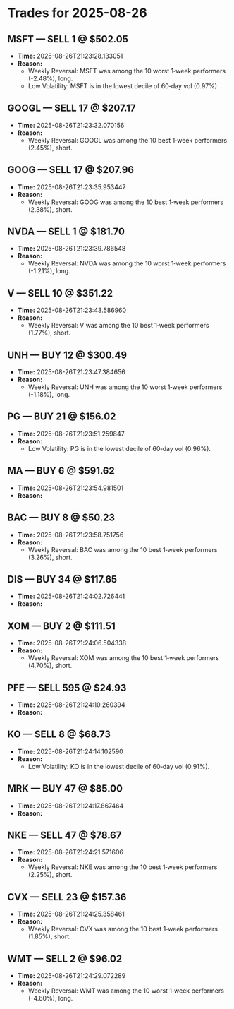 # Trades for 2025-08-26

## MSFT — SELL 1 @ $502.05
- **Time:** 2025-08-26T21:23:28.133051
- **Reason:**
  - Weekly Reversal: MSFT was among the 10 worst 1‑week performers (-2.48%), long.
  - Low Volatility: MSFT is in the lowest decile of 60‑day vol (0.97%).

## GOOGL — SELL 17 @ $207.17
- **Time:** 2025-08-26T21:23:32.070156
- **Reason:**
  - Weekly Reversal: GOOGL was among the 10 best 1‑week performers (2.45%), short.

## GOOG — SELL 17 @ $207.96
- **Time:** 2025-08-26T21:23:35.953447
- **Reason:**
  - Weekly Reversal: GOOG was among the 10 best 1‑week performers (2.38%), short.

## NVDA — SELL 1 @ $181.70
- **Time:** 2025-08-26T21:23:39.786548
- **Reason:**
  - Weekly Reversal: NVDA was among the 10 worst 1‑week performers (-1.21%), long.

## V — SELL 10 @ $351.22
- **Time:** 2025-08-26T21:23:43.586960
- **Reason:**
  - Weekly Reversal: V was among the 10 best 1‑week performers (1.77%), short.

## UNH — BUY 12 @ $300.49
- **Time:** 2025-08-26T21:23:47.384656
- **Reason:**
  - Weekly Reversal: UNH was among the 10 worst 1‑week performers (-1.18%), long.

## PG — BUY 21 @ $156.02
- **Time:** 2025-08-26T21:23:51.259847
- **Reason:**
  - Low Volatility: PG is in the lowest decile of 60‑day vol (0.96%).

## MA — BUY 6 @ $591.62
- **Time:** 2025-08-26T21:23:54.981501
- **Reason:**

## BAC — BUY 8 @ $50.23
- **Time:** 2025-08-26T21:23:58.751756
- **Reason:**
  - Weekly Reversal: BAC was among the 10 best 1‑week performers (3.26%), short.

## DIS — BUY 34 @ $117.65
- **Time:** 2025-08-26T21:24:02.726441
- **Reason:**

## XOM — BUY 2 @ $111.51
- **Time:** 2025-08-26T21:24:06.504338
- **Reason:**
  - Weekly Reversal: XOM was among the 10 best 1‑week performers (4.70%), short.

## PFE — SELL 595 @ $24.93
- **Time:** 2025-08-26T21:24:10.260394
- **Reason:**

## KO — SELL 8 @ $68.73
- **Time:** 2025-08-26T21:24:14.102590
- **Reason:**
  - Low Volatility: KO is in the lowest decile of 60‑day vol (0.91%).

## MRK — BUY 47 @ $85.00
- **Time:** 2025-08-26T21:24:17.867464
- **Reason:**

## NKE — SELL 47 @ $78.67
- **Time:** 2025-08-26T21:24:21.571606
- **Reason:**
  - Weekly Reversal: NKE was among the 10 best 1‑week performers (2.25%), short.

## CVX — SELL 23 @ $157.36
- **Time:** 2025-08-26T21:24:25.358461
- **Reason:**
  - Weekly Reversal: CVX was among the 10 best 1‑week performers (1.85%), short.

## WMT — SELL 2 @ $96.02
- **Time:** 2025-08-26T21:24:29.072289
- **Reason:**
  - Weekly Reversal: WMT was among the 10 worst 1‑week performers (-4.60%), long.

